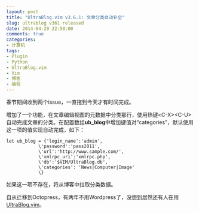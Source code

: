```yaml
---
layout: post
title: "UltraBlog.vim v3.6.1: 文章分类自动补全"
slug: ultrablog v361 released
date: 2014-04-20 22:50:00
comments: true
categories:
- 计算机
tags:
- Plugin
- Python
- UltraBlog.vim
- Vim
- 博客
- 编程
---
```


春节期间收到两个issue，一直拖到今天才有时间完成。

增加了一个功能，在文章编辑视图的元数据中分类那行，使用热键\<C-X\>\<C-U\>自动完成文章的分类。在配置数组**ub_blog**中增加键值对“categories”，默认使用这一项的值实现自动完成，如下：

```vim
let ub_blog = {'login_name':'admin',
            \'password':'pass2011',
            \'url':'http://www.sample.com/',
            \'xmlrpc_uri':'xmlrpc.php',
            \'db':'$VIM/UltraBlog.db',
            \'categories': 'News|Computer|Image'
            \}
```

如果这一项不存在，将从博客中拉取分类数据。

自从迁移到Octopress，有两年不用Wordpress了，没想到居然还有人在用[UltraBlog.vim](/post/ultrablog-as-an-ultimate-vim-blogging-plugin/)。
